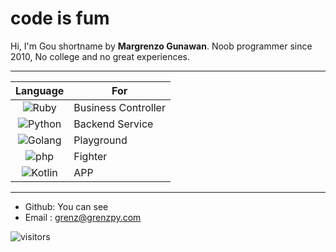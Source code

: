 # code is fum

Hi, I'm Gou shortname by **Margrenzo Gunawan**. Noob programmer since 2010, No college and no great experiences.

___
| Language  | For      | 
| :---------: |-------------|
| ![Ruby](https://img.icons8.com/color/0.5x/ruby-programming-language.png "Ruby")| Business Controller |
| ![Python](https://img.icons8.com/color/0.5x/python.png "Python")    | Backend Service      |
| ![Golang](https://img.icons8.com/color/0.5x/golang.png "Golang")    | Playground     |
| ![php](https://img.icons8.com/officel/0.5x/php-logo.png "PHP")       | Fighter      |
| ![Kotlin](https://img.icons8.com/color/0.5x/kotlin.png "Kotlin")    | APP      |

___

- Github: You can see
- Email : grenz@grenzpy.com

![visitors](https://visitor-badge.glitch.me/badge?page_id=grenzgou.visitor-badge)
